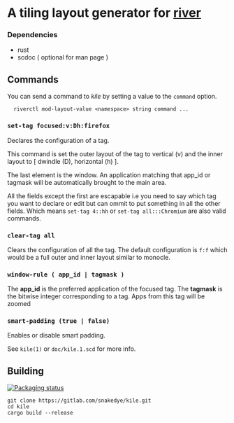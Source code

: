 # A tiling layout generator for [river](https://github.com/ifreund/river)

### Dependencies
- rust
- scdoc ( optional for man page )

## Commands

You can send a command to *kile* by setting a value to the `command` option.

```shell
  riverctl mod-layout-value <namespace> string command ...
```

### `set-tag focused:v:Dh:firefox`

Declares the configuration of a tag.

This command is set the outer layout of the tag to vertical (v)
and the inner layout to [ dwindle (D), horizontal (h) ].

The last element is the window. An application matching that 
app_id or tagmask will be automatically brought to the main area.

All the fields except the first are escapable i.e you need to say 
which tag you want to declare or edit but can ommit to put something in
all the other fields. Which means `set-tag 4::hh`
or `set-tag all:::Chromium` are also valid commands.

### `clear-tag all`

Clears the configuration of all the tag.
The default configuration is `f:f` which would be 
a full outer and inner layout similar to monocle.

### `window-rule ( app_id | tagmask )`

The **app_id** is the preferred application of the focused tag.
The **tagmask** is the bitwise integer corresponding to a tag.
Apps from this tag will be zoomed

### `smart-padding (true | false)`

Enables or disable smart padding.

See `kile(1)` or `doc/kile.1.scd` for more info.

## Building

[![Packaging status](https://repology.org/badge/vertical-allrepos/kile-wl.svg)](https://repology.org/project/kile-wl/versions)

```shell
git clone https://gitlab.com/snakedye/kile.git
cd kile
cargo build --release
```
